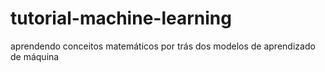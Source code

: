# tutorial-machine-learning
aprendendo conceitos matemáticos por trás dos modelos de aprendizado de máquina
